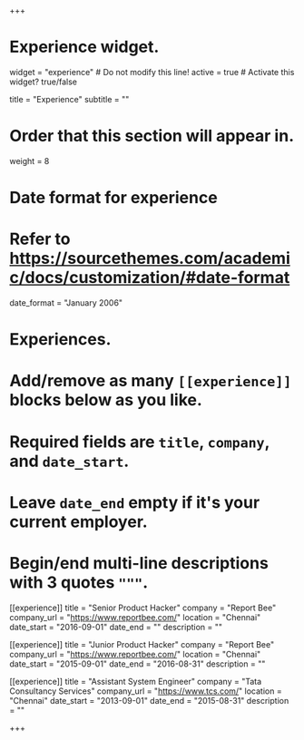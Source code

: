 +++
# Experience widget.
widget = "experience"  # Do not modify this line!
active = true  # Activate this widget? true/false

title = "Experience"
subtitle = ""

# Order that this section will appear in.
weight = 8

# Date format for experience
#   Refer to https://sourcethemes.com/academic/docs/customization/#date-format
date_format = "January 2006"

# Experiences.
#   Add/remove as many `[[experience]]` blocks below as you like.
#   Required fields are `title`, `company`, and `date_start`.
#   Leave `date_end` empty if it's your current employer.
#   Begin/end multi-line descriptions with 3 quotes `"""`.
[[experience]]
  title = "Senior Product Hacker"
  company = "Report Bee"
  company_url = "https://www.reportbee.com/"
  location = "Chennai"
  date_start = "2016-09-01"
  date_end = ""
  description = ""

[[experience]]
  title = "Junior Product Hacker"
  company = "Report Bee"
  company_url = "https://www.reportbee.com/"
  location = "Chennai"
  date_start = "2015-09-01"
  date_end = "2016-08-31"
  description = ""

[[experience]]
  title = "Assistant System Engineer"
  company = "Tata Consultancy Services"
  company_url = "https://www.tcs.com/"
  location = "Chennai"
  date_start = "2013-09-01"
  date_end = "2015-08-31"
  description = ""

+++
